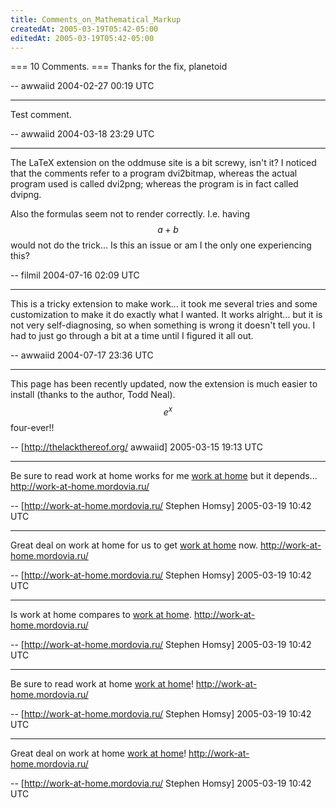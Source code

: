 ```yaml
---
title: Comments_on_Mathematical_Markup
createdAt: 2005-03-19T05:42-05:00
editedAt: 2005-03-19T05:42-05:00
---
```


=== 10 Comments. ===
Thanks for the fix, planetoid

-- awwaiid 2004-02-27 00:19 UTC

----
Test comment.

-- awwaiid 2004-03-18 23:29 UTC

----
The LaTeX extension on the oddmuse site is a bit screwy, isn't it? I noticed that the comments refer to a program dvi2bitmap, whereas the actual program used is called dvi2png; whereas the program is in fact called dvipng.

Also the formulas seem not to render correctly. I.e. having $$a+b$$ would not do the trick... Is this an issue or am I the only one experiencing this?

-- filmil 2004-07-16 02:09 UTC

----
This is a tricky extension to make work... it took me several tries and some customization to make it do exactly what I wanted. It works alright... but it is not very self-diagnosing, so when something is wrong it doesn't tell you. I had to just go through a bit at a time until I figured it all out.

-- awwaiid 2004-07-17 23:36 UTC


----

This page has been recently updated, now the extension is much easier to install (thanks to the author, Todd Neal). $$e^x$$ four-ever!!

-- [http://thelackthereof.org/ awwaiid] 2005-03-15 19:13 UTC

----

Be sure to read work at home works for me <a href="http://work-at-home.mordovia.ru/" target=_blank>work at home</a> but it depends... http://work-at-home.mordovia.ru/

-- [http://work-at-home.mordovia.ru/ Stephen Homsy] 2005-03-19 10:42 UTC


----

Great deal on work at home for us to get <a href="http://work-at-home.mordovia.ru/" target=_blank>work at home</a> now. http://work-at-home.mordovia.ru/

-- [http://work-at-home.mordovia.ru/ Stephen Homsy] 2005-03-19 10:42 UTC


----

Is work at home compares to <a href="http://work-at-home.mordovia.ru/" target=_blank>work at home</a>. http://work-at-home.mordovia.ru/

-- [http://work-at-home.mordovia.ru/ Stephen Homsy] 2005-03-19 10:42 UTC


----

Be sure to read work at home  <a href="http://work-at-home.mordovia.ru/" target=_blank>work at home</a>! http://work-at-home.mordovia.ru/

-- [http://work-at-home.mordovia.ru/ Stephen Homsy] 2005-03-19 10:42 UTC


----

Great deal on work at home  <a href="http://work-at-home.mordovia.ru/" target=_blank>work at home</a>! http://work-at-home.mordovia.ru/

-- [http://work-at-home.mordovia.ru/ Stephen Homsy] 2005-03-19 10:42 UTC


